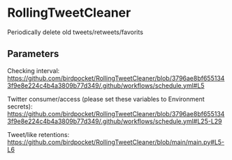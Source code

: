 # RollingTweetCleaner
Periodically delete old tweets/retweets/favorits

## Parameters

Checking interval: https://github.com/birdpocket/RollingTweetCleaner/blob/3796ae8bf6551343f9e8e224c4b4a3809b77d349/.github/workflows/schedule.yml#L5

Twitter consumer/access (please set these variables to Environment secrets): https://github.com/birdpocket/RollingTweetCleaner/blob/3796ae8bf6551343f9e8e224c4b4a3809b77d349/.github/workflows/schedule.yml#L25-L29

Tweet/like retentions: https://github.com/birdpocket/RollingTweetCleaner/blob/main/main.py#L5-L6
